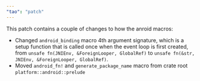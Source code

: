 ```yaml
---
"tao": "patch"
---
```


This patch contains a couple of changes to how the anroid macros:

- Changed `android_binding` macro 4th argument signature, which is a setup function that is called once when the event loop is first created, from `unsafe fn(JNIEnv, &ForeignLooper, GlobalRef)` to `unsafe fn(&str, JNIEnv, &ForeignLooper, GlobalRef)`.
- Moved `android_fn!` and `generate_package_name` macro from crate root `platform::android::prelude`
